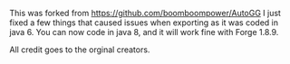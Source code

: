 This was forked from https://github.com/boomboompower/AutoGG
I just fixed a few things that caused issues when exporting as it was coded in java 6. You can now code in java 8, and it will work fine with Forge 1.8.9.


All credit goes to the orginal creators.
